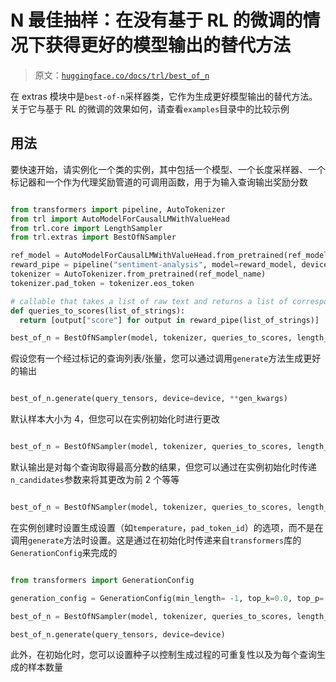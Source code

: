 # N 最佳抽样：在没有基于 RL 的微调的情况下获得更好的模型输出的替代方法

> 原文：[`huggingface.co/docs/trl/best_of_n`](https://huggingface.co/docs/trl/best_of_n)

在 extras 模块中是`best-of-n`采样器类，它作为生成更好模型输出的替代方法。关于它与基于 RL 的微调的效果如何，请查看`examples`目录中的比较示例

## 用法

要快速开始，请实例化一个类的实例，其中包括一个模型、一个长度采样器、一个标记器和一个作为代理奖励管道的可调用函数，用于为输入查询输出奖励分数

```py

from transformers import pipeline, AutoTokenizer
from trl import AutoModelForCausalLMWithValueHead
from trl.core import LengthSampler
from trl.extras import BestOfNSampler

ref_model = AutoModelForCausalLMWithValueHead.from_pretrained(ref_model_name)
reward_pipe = pipeline("sentiment-analysis", model=reward_model, device=device)
tokenizer = AutoTokenizer.from_pretrained(ref_model_name)
tokenizer.pad_token = tokenizer.eos_token

# callable that takes a list of raw text and returns a list of corresponding reward scores
def queries_to_scores(list_of_strings):
  return [output["score"] for output in reward_pipe(list_of_strings)]

best_of_n = BestOfNSampler(model, tokenizer, queries_to_scores, length_sampler=output_length_sampler)

```

假设您有一个经过标记的查询列表/张量，您可以通过调用`generate`方法生成更好的输出

```py

best_of_n.generate(query_tensors, device=device, **gen_kwargs)

```

默认样本大小为 4，但您可以在实例初始化时进行更改

```py

best_of_n = BestOfNSampler(model, tokenizer, queries_to_scores, length_sampler=output_length_sampler, sample_size=8)

```

默认输出是对每个查询取得最高分数的结果，但您可以通过在实例初始化时传递`n_candidates`参数来将其更改为前 2 个等等

```py

best_of_n = BestOfNSampler(model, tokenizer, queries_to_scores, length_sampler=output_length_sampler, n_candidates=2)

```

在实例创建时设置生成设置（如`temperature`，`pad_token_id`）的选项，而不是在调用`generate`方法时设置。这是通过在初始化时传递来自`transformers`库的`GenerationConfig`来完成的

```py

from transformers import GenerationConfig

generation_config = GenerationConfig(min_length= -1, top_k=0.0, top_p= 1.0, do_sample= True, pad_token_id=tokenizer.eos_token_id)

best_of_n = BestOfNSampler(model, tokenizer, queries_to_scores, length_sampler=output_length_sampler, generation_config=generation_config)

best_of_n.generate(query_tensors, device=device)

```

此外，在初始化时，您可以设置种子以控制生成过程的可重复性以及为每个查询生成的样本数量
